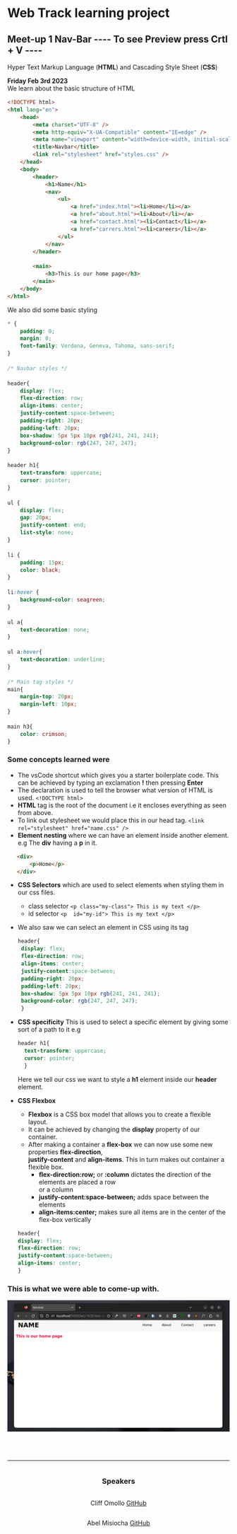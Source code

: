 # Web Track learning project
## Meet-up 1  Nav-Bar  ---- To see Preview press **Crtl + V** ----

Hyper Text Markup Language (**HTML**)  and Cascading Style Sheet (**CSS**)

**Friday Feb 3rd 2023** \
We learn about the basic structure of HTML

```html
<!DOCTYPE html>
<html lang="en">
	<head>
		<meta charset="UTF-8" />
		<meta http-equiv="X-UA-Compatible" content="IE=edge" />
		<meta name="viewport" content="width=device-width, initial-scale=1.0" />
		<title>Navbar</title>
		<link rel="stylesheet" href="styles.css" />
	</head>
	<body>
		<header>
			<h1>Name</h1>
			<nav>
				<ul>
					<a href="index.html"><li>Home</li></a>
					<a href="about.html"><li>About</li></a>
					<a href="contact.html"><li>Contact</li></a>
					<a href="carrers.html"><li>careers</li></a>
				</ul>
			</nav>
		</header>

		<main>
			<h3>This is our home page</h3>
		</main>
	</body>
</html>

```
We also did some basic styling
```css
* {
	padding: 0;
	margin: 0;
	font-family: Verdana, Geneva, Tahoma, sans-serif;
}

/* Navbar styles */

header{
	display: flex;
	flex-direction: row;
	align-items: center;
	justify-content:space-between;
	padding-right: 20px;
	padding-left: 20px;
	box-shadow: 5px 5px 10px rgb(241, 241, 241);
	background-color: rgb(247, 247, 247);
}

header h1{
	text-transform: uppercase;
	cursor: pointer;
}

ul {
	display: flex;
	gap: 20px;
	justify-content: end;
	list-style: none;
}

li {
	padding: 15px;
	color: black;
}

li:hover {
	background-color: seagreen;
}

ul a{
	text-decoration: none;
}

ul a:hover{
	text-decoration: underline;
}

/* Main tag styles */
main{
	margin-top: 20px;
	margin-left: 10px;
}

main h3{
	color: crimson;
}
```
### Some concepts learned were
* The vsCode shortcut which gives you a starter boilerplate code. This can be achieved by typing an exclamation **!** then pressing **Enter** 
*  The declaration is used to tell the browser what version of HTML is used. `` <!DOCTYPE html> ``
* **HTML** tag is the root of the document i.e it encloses everything as seen from above.
*  To link out stylesheet we would place this in our head tag. `` <link rel="stylesheet" href="name.css" /> ``
* **Element nesting** where we can have an element inside another element. e.g The **div** having a **p** in it.
 ```html
    <div>
		<p>Home</p>
	</div>
```
* **CSS Selectors** which are used to select elements when styling them in our css files.
   * class selector   `` <p class="my-class"> This is my text </p> ``
   * id selector `` <p  id="my-id"> This is my text </p> ``
* We also saw we can select an element in CSS using its tag 
   ```css
   header{
	display: flex;
	flex-direction: row;
	align-items: center;
	justify-content:space-between;
	padding-right: 20px;
	padding-left: 20px;
	box-shadow: 5px 5px 10px rgb(241, 241, 241);
	background-color: rgb(247, 247, 247);
	}
     ```
* **CSS specificity** This is used to select a specific element by giving some sort of a path to it e.g
  ```css
  header h1{
	text-transform: uppercase;
	cursor: pointer;
	}
  ```
  Here we tell our css we want to style a **h1** element inside our **header** element.

* **CSS Flexbox**
    * **Flexbox** is a CSS box model that allows you to create a flexible layout.
    * It can be achieved by changing the **display** property of our container.
    * After making a container a **flex-box** we can now use some new properties **flex-direction**,  
      **justify-content** and **align-items**.
     This in turn makes out container a flexible box.
	 	* **flex-direction:row;** or **:column** dictates the direction of the elements are placed a row  
	 	  or a column 
		* **justify-content:space-between;** adds space between the elements
		*  **align-items:center;** makes sure all items are in the center of the flex-box vertically
	 ```css
	header{
	display: flex;
	flex-direction: row;
	justify-content:space-between;
	align-items: center;
	}
	 ```

### This is what we were able to come-up with.
![Nav-bar](images/navbar.png)

&nbsp;  
&nbsp;  

<hr>

<div style="display:flex;flex-direction:column;align-items:center;">
    <h3>Speakers</h3>
    <p>Cliff Omollo <a href="https://github.com/OsegoTech">GitHub</a></p>
    <p>Abel Misiocha <a href="https://github.com/Codedwells">GitHub</a></p>
</div>